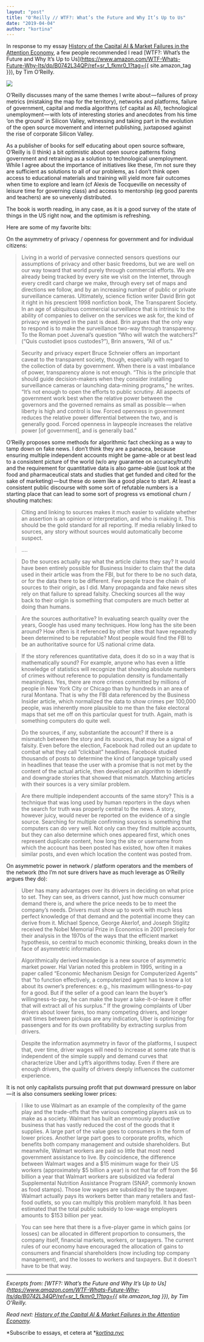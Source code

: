 ```yaml
---
layout: "post"
title: "O'Reilly // WTF?: What’s the Future and Why It’s Up to Us"
date: "2019-04-04"
author: "kortina"
---
```



In response to my essay [History of the Capital AI & Market Failures in the Attention Economy](https://kortina.nyc/essays/market-failures-in-the-attention-economy/), a few people recommended I read [WTF?: What’s the Future and Why It’s Up to Us](https://www.amazon.com/WTF-Whats-Future-Why-Its/dp/B0742L34QP/ref=sr_1_fkmr0_1?tag={{ site.amazon_tag }}), by Tim O’Reilly.

![](https://cdn-images-1.medium.com/max/600/0*OpDwgJ6nfxgoEfrv.jpg)

O’Reilly discusses many of the same themes I write about — failures of proxy metrics (mistaking the map for the territory), networks and platforms, failure of government, capital and media algorithms (cf capital as AI), technological unemployment — with lots of interesting stories and anecdotes from his time ‘on the ground’ in Silicon Valley, witnessing and taking part in the evolution of the open source movement and internet publishing, juxtaposed against the rise of corporate Silicon Valley.

As a publisher of books for self educating about open source software, O’Reilly is (I think) a bit optimistic about open source patterns fixing government and retraining as a solution to technological unemployment. While I agree about the importance of initiatives like these, I’m not sure they are sufficient as solutions to all of our problems, as I don’t think open access to educational materials and training will yield more fair outcomes when time to explore and learn (cf Alexis de Tocqueville on necessity of leisure time for governing class) and access to mentorship (eg good parents and teachers) are so unevenly distributed.

The book is worth reading, in any case, as it is a good survey of the state of things in the US right now, and the optimism is refreshing.

Here are some of my favorite bits:

On the asymmetry of privacy / openness for government and for individual citizens:

> Living in a world of pervasive connected sensors questions our assumptions of privacy and other basic freedoms, but we are well on our way toward that world purely through commercial efforts. We are already being tracked by every site we visit on the Internet, through every credit card charge we make, through every set of maps and directions we follow, and by an increasing number of public or private surveillance cameras. Ultimately, science fiction writer David Brin got it right in his prescient 1998 nonfiction book, The Transparent Society. In an age of ubiquitous commercial surveillance that is intrinsic to the ability of companies to deliver on the services we ask for, the kind of privacy we enjoyed in the past is dead. Brin argues that the only way to respond is to make the surveillance two-way through transparency. To the Roman poet Juvenal’s question “Who will watch the watchers?” (“Quis custodiet ipsos custodes?”), Brin answers, “All of us.”

> Security and privacy expert Bruce Schneier offers an important caveat to the transparent society, though, especially with regard to the collection of data by government. When there is a vast imbalance of power, transparency alone is not enough. “This is the principle that should guide decision-makers when they consider installing surveillance cameras or launching data-mining programs,” he writes. “It’s not enough to open the efforts to public scrutiny. All aspects of government work best when the relative power between the governors and the governed remains as small as possible — when liberty is high and control is low. Forced openness in government reduces the relative power differential between the two, and is generally good. Forced openness in laypeople increases the relative power [of government], and is generally bad.”

O’Reilly proposes some methods for algorithmic fact checking as a way to tamp down on fake news. I don’t think they are a panacea, because ensuring multiple independent accounts might be game-able or at best lead to a consistent picture of the world (w/o any guarantee on accuracy/truth) and the requirement for quantitative data is also game-able (just look at the food and pharmaceutical stats and studies that get funded and cited for the sake of marketing) — but these do seem like a good place to start. At least a consistent public discourse with some sort of refutable numbers is a starting place that can lead to some sort of progress vs emotional churn / shouting matches:

> Citing and linking to sources makes it much easier to validate whether an assertion is an opinion or interpretation, and who is making it. This should be the gold standard for all reporting. If media reliably linked to sources, any story without sources would automatically become suspect.

> ….

> Do the sources actually say what the article claims they say? It would have been entirely possible for Business Insider to claim that the data used in their article was from the FBI, but for there to be no such data, or for the data there to be different. Few people trace the chain of sources to their origin, as I did. Many propaganda and fake news sites rely on that failure to spread falsity. Checking sources all the way back to their origin is something that computers are much better at doing than humans.

> Are the sources authoritative? In evaluating search quality over the years, Google has used many techniques. How long has the site been around? How often is it referenced by other sites that have repeatedly been determined to be reputable? Most people would find the FBI to be an authoritative source for US national crime data.

> If the story references quantitative data, does it do so in a way that is mathematically sound? For example, anyone who has even a little knowledge of statistics will recognize that showing absolute numbers of crimes without reference to population density is fundamentally meaningless. Yes, there are more crimes committed by millions of people in New York City or Chicago than by hundreds in an area of rural Montana. That is why the FBI data referenced by the Business Insider article, which normalized the data to show crimes per 100,000 people, was inherently more plausible to me than the fake electoral maps that set me off on this particular quest for truth. Again, math is something computers do quite well.

> Do the sources, if any, substantiate the account? If there is a mismatch between the story and its sources, that may be a signal of falsity. Even before the election, Facebook had rolled out an update to combat what they call “clickbait” headlines. Facebook studied thousands of posts to determine the kind of language typically used in headlines that tease the user with a promise that is not met by the content of the actual article, then developed an algorithm to identify and downgrade stories that showed that mismatch. Matching articles with their sources is a very similar problem.

> Are there multiple independent accounts of the same story? This is a technique that was long used by human reporters in the days when the search for truth was properly central to the news. A story, however juicy, would never be reported on the evidence of a single source. Searching for multiple confirming sources is something that computers can do very well. Not only can they find multiple accounts, but they can also determine which ones appeared first, which ones represent duplicate content, how long the site or username from which the account has been posted has existed, how often it makes similar posts, and even which location the content was posted from.

On asymmetric power in network / platform operators and the members of the network (tho I’m not sure drivers have as much leverage as O’Reilly argues they do):

> Uber has many advantages over its drivers in deciding on what price to set. They can see, as drivers cannot, just how much consumer demand there is, and where the price needs to be to meet the company’s needs. Drivers must show up to work with much less perfect knowledge of that demand and the potential income they can derive from it. Michael Spence, George Akerlof, and Joseph Stiglitz received the Nobel Memorial Prize in Economics in 2001 precisely for their analysis in the 1970s of the ways that the efficient market hypothesis, so central to much economic thinking, breaks down in the face of asymmetric information.

> Algorithmically derived knowledge is a new source of asymmetric market power. Hal Varian noted this problem in 1995, writing in a paper called “Economic Mechanism Design for Computerized Agents” that “to function effectively, a computerized agent has to know a lot about its owner’s preferences: e.g., his maximum willingness-to-pay for a good. But if the seller of a good can learn the buyer’s willingness-to-pay, he can make the buyer a take-it-or-leave it offer that will extract all of his surplus.” If the growing complaints of Uber drivers about lower fares, too many competing drivers, and longer wait times between pickups are any indication, Uber is optimizing for passengers and for its own profitability by extracting surplus from drivers.

> Despite the information asymmetry in favor of the platforms, I suspect that, over time, driver wages will need to increase at some rate that is independent of the simple supply and demand curves that characterize Uber and Lyft’s algorithms today. Even if there are enough drivers, the quality of drivers deeply influences the customer experience.

It is not only capitalists pursuing profit that put downward pressure on labor — it is also consumers seeking lower prices:

> I like to use Walmart as an example of the complexity of the game play and the trade-offs that the various competing players ask us to make as a society. Walmart has built an enormously productive business that has vastly reduced the cost of the goods that it supplies. A large part of the value goes to consumers in the form of lower prices. Another large part goes to corporate profits, which benefits both company management and outside shareholders. But meanwhile, Walmart workers are paid so little that most need government assistance to live. By coincidence, the difference between Walmart wages and a $15 minimum wage for their US workers (approximately $5 billion a year) is not that far off from the $6 billion a year that Walmart workers are subsidized via federal Supplemental Nutrition Assistance Program (SNAP, commonly known as food stamps). Those low wages are subsidized by the taxpayer. Walmart actually pays its workers better than many retailers and fast-food outlets, so you can multiply this problem manyfold. It has been estimated that the total public subsidy to low-wage employers amounts to $153 billion per year.

> You can see here that there is a five-player game in which gains (or losses) can be allocated in different proportion to consumers, the company itself, financial markets, workers, or taxpayers. The current rules of our economy have encouraged the allocation of gains to consumers and financial shareholders (now including top company management), and the losses to workers and taxpayers. But it doesn’t have to be that way.

---

*Excerpts from: *[*WTF?: What’s the Future and Why It’s Up to Us*](https://www.amazon.com/WTF-Whats-Future-Why-Its/dp/B0742L34QP/ref=sr_1_fkmr0_1?tag={{ site.amazon_tag }})*, by Tim O’Reilly.*

*Read next: *[*History of the Capital AI & Market Failures in the Attention Economy*](https://kortina.nyc/essays/market-failures-in-the-attention-economy/)*.*

*Subscribe to essays, et cetera at *[*kortina.nyc*](http://kortina.nyc/work/)

